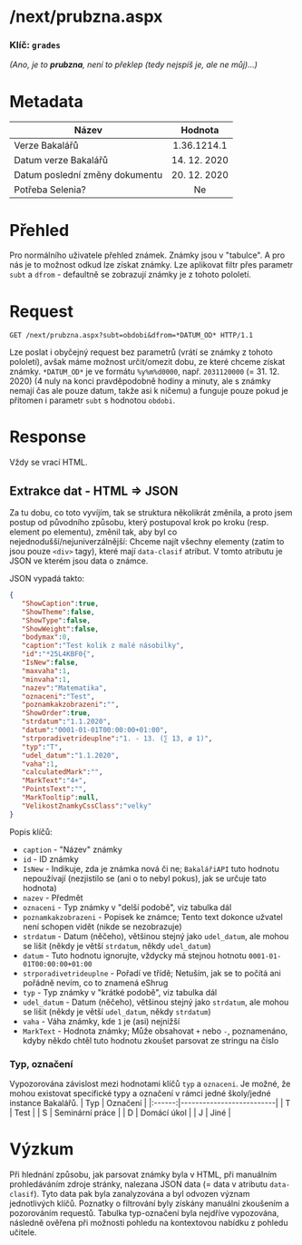 # **/next/prubzna.aspx**
### Klíč: `grades`
*(Ano, je to **prubzna**, není to překlep (tedy nejspíš je, ale ne můj)...)*

# Metadata
| Název                             | Hodnota                    |
|-----------------------------------|:--------------------------:|
| Verze Bakalářů                    | 1.36.1214.1                |
| Datum verze Bakalářů              | 14. 12. 2020               |
| Datum poslední změny dokumentu    | 20. 12. 2020               |
| Potřeba Selenia?                  | Ne                         |

# Přehled
Pro normálního uživatele přehled známek. Známky jsou v "tabulce". A pro nás je to možnost odkud lze získat známky. Lze aplikovat filtr přes parametr `subt` a `dfrom` - defaultně se zobrazují známky je z tohoto pololetí.

# Request
```http
GET /next/prubzna.aspx?subt=obdobi&dfrom=*DATUM_OD* HTTP/1.1
```
Lze poslat i obyčejný request bez parametrů (vrátí se známky z tohoto pololetí), avšak máme možnost určit/omezit dobu, ze které chceme získat známky. `*DATUM_OD*` je ve formátu `%y%m%d0000`, např. `2031120000` (= 31. 12. 2020) (4 nuly na konci pravděpodobně hodiny a minuty, ale s známky nemají čas ale pouze datum, takže asi k ničemu) a funguje pouze pokud je přítomen i parametr `subt` s hodnotou `obdobi`.

# Response
Vždy se vrací HTML.

## Extrakce dat - HTML => JSON
Za tu dobu, co toto vyvíjím, tak se struktura několikrát změnila, a proto jsem postup od původního způsobu, který postupoval krok po kroku (resp. element po elementu), změnil tak, aby byl co nejednodušší/nejuniverzálnější: Chceme najít všechny elementy (zatím to jsou pouze `<div>` tagy), které mají `data-clasif` atribut. V tomto atributu je JSON ve kterém jsou data o známce.


JSON vypadá takto:
```JSON
{
   "ShowCaption":true,
   "ShowTheme":false,
   "ShowType":false,
   "ShowWeight":false,
   "bodymax":0,
   "caption":"Test kolik z malé násobilky",
   "id":"*25L4KBF0{",
   "IsNew":false,
   "maxvaha":1,
   "minvaha":1,
   "nazev":"Matematika",
   "oznaceni":"Test",
   "poznamkakzobrazeni":"",
   "ShowOrder":true,
   "strdatum":"1.1.2020",
   "datum":"0001-01-01T00:00:00+01:00",
   "strporadivetrideuplne":"1. - 13. (∑ 13, ø 1)",
   "typ":"T",
   "udel_datum":"1.1.2020",
   "vaha":1,
   "calculatedMark":"",
   "MarkText":"4+",
   "PointsText":"",
   "MarkTooltip":null,
   "VelikostZnamkyCssClass":"velky"
}
```
Popis klíčů:
- `caption` - "Název" známky
- `id` - ID známky
- `IsNew` - Indikuje, zda je známka nová či ne; `BakalářiAPI` tuto hodnotu nepoužívají (nezjistilo se (ani o to nebyl pokus), jak se určuje tato hodnota)
- `nazev` - Předmět
- `oznaceni` - Typ známky v "delší podobě", viz tabulka dál
- `poznamkakzobrazeni` - Popisek ke známce; Tento text dokonce užvatel není schopen vidět (nikde se nezobrazuje)
- `strdatum` - Datum (něčeho), většinou stejný jako `udel_datum`, ale mohou se lišit (někdy je větší `strdatum`, někdy `udel_datum`)
- `datum` - Tuto hodnotu ignorujte, vždycky má stejnou hotnotu `0001-01-01T00:00:00+01:00`
- `strporadivetrideuplne` - Pořadí ve třídě; Netuším, jak se to počítá ani pořádně nevím, co to znamená eShrug
- `typ` - Typ známky v "krátké podobě", viz tabulka dál
- `udel_datum` - Datum (něčeho), většinou stejný jako `strdatum`, ale mohou se lišit (někdy je větší `udel_datum`, někdy `strdatum`)
- `vaha` - Váha známky, kde `1` je (asi) nejnižší
- `MarkText` - Hodnota známky; Může obsahovat `+` nebo `-`, poznamenáno, kdyby někdo chtěl tuto hodnotu zkoušet parsovat ze stringu na číslo

### Typ, označení
Vypozorována závislost mezi hodnotami klíčů `typ` a `oznaceni`. Je možné, že mohou existovat specifické typy a označení v rámci jedné školy/jedné instance Bakalářů.
| Typ    | Označení                 |
|:------:|--------------------------|
| T      | Test                     |
| S      | Seminární práce          |
| D      | Domácí úkol              |
| J      | Jiné                     |

# Výzkum
Při hlednání způsobu, jak parsovat známky byla v HTML, při manuálním prohledáváním zdroje stránky, nalezana JSON data (= data v atributu `data-clasif`). Tyto data pak byla zanalyzována a byl odvozen význam jednotlivých klíčů. Poznatky o filtrování byly získány manuální zkoušením a pozorováním requestů. Tabulka typ-označení byla nejdříve vypozována, následně ověřena při možnosti pohledu na kontextovou nabídku z pohledu učitele.